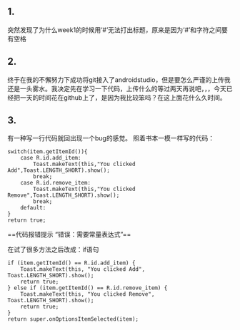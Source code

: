 ## 1.
突然发现了为什么week1的时候用‘#’无法打出标题，原来是因为‘#’和字符之间要有空格
## 2.
终于在我的不懈努力下成功将git接入了androidstudio，但是要怎么严谨的上传我还是一头雾水。我决定先在学习一下代码，上传什么的等过两天再说吧，，，今天已经把一天的时间花在github上了，是因为我比较笨吗？在这上面花什么久时间。
## 3.
有一种写一行代码就回出现一个bug的感觉。
照着书本一模一样写的代码：
```
switch(item.getItemId()){
    case R.id.add_item:
        Toast.makeText(this,"You clicked Add",Toast.LENGTH_SHORT).show();
        break;
    case R.id.remove_item:
        Toast.makeText(this,"You clicked Remove",Toast.LENGTH_SHORT).show();
        break;
    default:
}
return true;
```
==代码报错提示 “错误：需要常量表达式”==

在试了很多方法之后改成：if语句
```
if (item.getItemId() == R.id.add_item) {  
    Toast.makeText(this, "You clicked Add", Toast.LENGTH_SHORT).show();  
    return true;  
} else if (item.getItemId() == R.id.remove_item) {  
    Toast.makeText(this, "You clicked Remove", Toast.LENGTH_SHORT).show();  
    return true;  
}  
return super.onOptionsItemSelected(item);
```


<!--stackedit_data:
eyJoaXN0b3J5IjpbLTE5NDQyNTYyMDddfQ==
-->